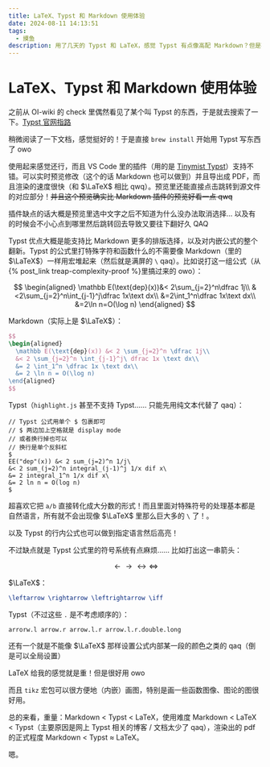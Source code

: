 ```yaml
---
title: LaTeX、Typst 和 Markdown 使用体验
date: 2024-08-11 14:13:51
tags:
  - 摸鱼
description: 用了几天的 Typst 和 LaTeX，感觉 Typst 有点像高配 Markdown？但是不太理解为啥 Typst 里要加那么多编程式的东西 qnq
---
```

# LaTeX、Typst 和 Markdown 使用体验

之前从 OI-wiki 的 check 里偶然看见了某个叫 Typst 的东西，于是就去搜索了一下。[Typst 官网指路](typst.app)

稍微阅读了一下文档，感觉挺好的！于是直接 `brew install` 开始用 Typst 写东西了 owo

使用起来感觉还行，而且 VS Code 里的插件（用的是 [Tinymist Typst](https://marketplace.visualstudio.com/items?itemName=myriad-dreamin.tinymist)）支持不错。可以实时预览修改（这个的话 Markdown 也可以做到）并且导出成 PDF，而且渲染的速度很快（和 $\LaTeX$ 相比 qwq）。预览里还能直接点击跳转到源文件的对应部分！~~并且这个预览确实比 Markdown 插件的预览好看一点 qwq~~

插件缺点的话大概是预览里选中文字之后不知道为什么没办法取消选择... 以及有的时候会不小心点到哪里然后跳转回去导致又要往下翻好久 QAQ

Typst 优点大概是能支持比 Markdown 更多的排版选择，以及对内嵌公式的整个翻新。Typst 的公式里打特殊字符和函数什么的不需要像 Markdown（里的 $\LaTeX$）一样用宏堆起来（然后就是满屏的 `\` qaq）。比如说打这一组公式（从{% post_link treap-complexity-proof %}里搞过来的 owo）：

$$
\begin{aligned}
\mathbb E(\text{dep}(x))&< 2\sum_{j=2}^n\dfrac 1j\\
&<2\sum_{j=2}^n\int_{j-1}^j\dfrac 1x\text dx\\
&=2\int_1^n\dfrac 1x\text dx\\
&=2\ln n=O(\log n)
\end{aligned}
$$

Markdown（实际上是 $\LaTeX$）：

```latex
$$
\begin{aligned}
  \mathbb E(\text{dep}(x)) &< 2 \sum_{j=2}^n \dfrac 1j\\
  &< 2 \sum_{j=2}^n \int_{j-1}^j\ dfrac 1x \text dx\\
  &= 2 \int_1^n \dfrac 1x \text dx\\
  &= 2 \ln n = O(\log n)
\end{aligned}
$$
```

Typst（`highlight.js` 甚至不支持 Typst…… 只能先用纯文本代替了 qaq）：

```typst
// Typst 公式用单个 $ 包裹即可
// $ 两边加上空格就是 display mode
// 或者换行掉也可以
// 换行是单个反斜杠
$
EE("dep"(x)) &< 2 sum_(j=2)^n 1/j\
&< 2 sum_(j=2)^n integral_(j-1)^j 1/x dif x\
&= 2 integral_1^n 1/x dif x\
&= 2 ln n = O(log n)
$
```

超喜欢它把 `a/b` 直接转化成大分数的形式！而且里面对特殊符号的处理基本都是自然语言，所有就不会出现像 $\LaTeX$ 里那么巨大多的 `\` 了！。

以及 Typst 的行内公式也可以做到指定语言然后高亮！

不过缺点就是 Typst 公式里的符号系统有点麻烦…… 比如打出这一串箭头：

$$
\leftarrow \rightarrow \leftrightarrow \iff
$$

$\LaTeX$：

```latex
\leftarrow \rightarrow \leftrightarrow \iff
```

Typst（不过这些 `.` 是不考虑顺序的）：

```plaintext
arrorw.l arrow.r arrow.l.r arrow.l.r.double.long
```

还有一个就是不能像 $\LaTeX$ 那样设置公式内部某一段的颜色之类的 qaq（倒是可以全局设置）

LaTeX 给我的感觉就是重！但是很好用 owo

而且 `tikz` 宏包可以很方便地（内嵌）画图，特别是画一些函数图像、图论的图很好用。

总的来看，重量：Markdown < Typst < LaTeX，使用难度 Markdown < LaTeX < Typst（主要原因是网上 Typst 相关的博客 / 文档太少了 qaq），渲染出的 pdf 的正式程度 Markdown < Typst ≈ LaTeX。

嗯。

